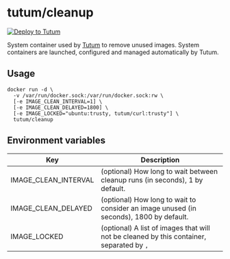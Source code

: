 tutum/cleanup
=============

[![Deploy to Tutum](https://s.tutum.co/deploy-to-tutum.svg)](https://dashboard.tutum.co/stack/deploy/)

System container used by [Tutum](http://www.tutum.co/) to remove unused images. System containers are launched, configured and managed automatically by Tutum.

## Usage

    docker run -d \
      -v /var/run/docker.sock:/var/run/docker.sock:rw \
      [-e IMAGE_CLEAN_INTERVAL=1] \
      [-e IMAGE_CLEAN_DELAYED=1800] \
      [-e IMAGE_LOCKED="ubuntu:trusty, tutum/curl:trusty"] \
      tutum/cleanup


## Environment variables

Key | Description
----|------------
IMAGE_CLEAN_INTERVAL | (optional) How long to wait between cleanup runs (in seconds), 1 by default.
IMAGE_CLEAN_DELAYED | (optional) How long to wait to consider an image unused (in seconds), 1800 by default.
IMAGE_LOCKED | (optional) A list of images that will not be cleaned by this container, separated by `,`
